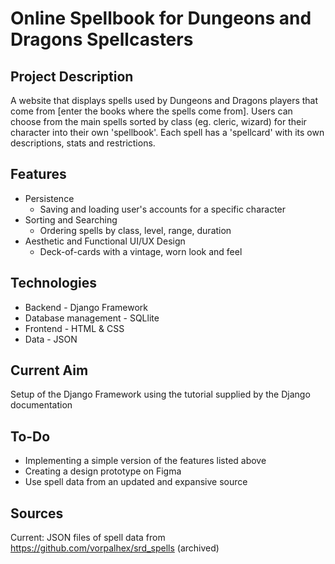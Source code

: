 # Online Spellbook for Dungeons and Dragons Spellcasters

## Project Description
<p>
A website that displays spells used by Dungeons and Dragons players that come from [enter the books where the spells come from]. Users can choose from the main spells sorted by class (eg. cleric, wizard) for their character into their own 'spellbook'. Each spell has a 'spellcard' with its own descriptions, stats and restrictions.
</p>


## Features
- Persistence
    - Saving and loading user's accounts for a specific character
- Sorting and Searching
    - Ordering spells by class, level, range, duration
- Aesthetic and Functional UI/UX Design
    - Deck-of-cards with a vintage, worn look and feel

## Technologies
- Backend - Django Framework
- Database management - SQLlite
- Frontend - HTML & CSS
- Data - JSON

## Current Aim
Setup of the Django Framework using the tutorial supplied by the Django documentation

## To-Do
- Implementing a simple version of the features listed above
- Creating a design prototype on Figma
- Use spell data from an updated and expansive source

## Sources
Current: JSON files of spell data from https://github.com/vorpalhex/srd_spells (archived)